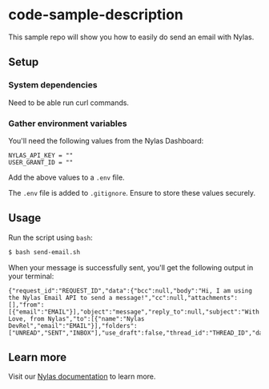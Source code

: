 # code-sample-description
This sample repo will show you how to easily do send an email with Nylas.

## Setup

### System dependencies

Need to be able run curl commands.

### Gather environment variables

You'll need the following values from the Nylas Dashboard:

```text
NYLAS_API_KEY = ""
USER_GRANT_ID = ""
```

Add the above values to a `.env` file.

The `.env` file is added to `.gitignore`. Ensure to store these values securely.

## Usage

Run the script using `bash`:

```bash
$ bash send-email.sh
```

When your message is successfully sent, you'll get the following output in your terminal:

```text
{"request_id":"REQUEST_ID","data":{"bcc":null,"body":"Hi, I am using the Nylas Email API to send a message!","cc":null,"attachments":[],"from":[{"email":"EMAIL"}],"object":"message","reply_to":null,"subject":"With Love, from Nylas","to":[{"name":"Nylas DevRel","email":"EMAIL"}],"folders":["UNREAD","SENT","INBOX"],"use_draft":false,"thread_id":"THREAD_ID","date":1720468421,"grant_id":"GRANT_ID","id":"ID"}}
```

## Learn more

Visit our [Nylas documentation](https://developer.nylas.com/) to learn more.

